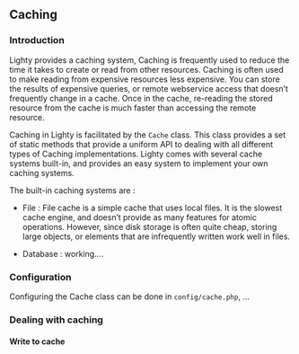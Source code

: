 ## Caching

### Introduction

Lighty provides a caching system, Caching is frequently used to reduce the time it takes to create or read from other resources. Caching is often used to make reading from expensive resources less expensive. You can store the results of expensive queries, or remote webservice access that doesn’t frequently change in a cache. Once in the cache, re-reading the stored resource from the cache is much faster than accessing the remote resource.

Caching in Lighty is facilitated by the `Cache` class. This class provides a set of static methods that provide a uniform API to dealing with all different types of Caching implementations. Lighty comes with several cache systems built-in, and provides an easy system to implement your own caching systems.

The built-in caching systems are :
* File : File cache is a simple cache that uses local files. It is the slowest cache engine, and doesn’t provide as many features for atomic operations. However, since disk storage is often quite cheap, storing large objects, or elements that are infrequently written work well in files.

* Database : working....

### Configuration

Configuring the Cache class can be done in `config/cache.php`, ...

### Dealing with caching
#### Write to cache